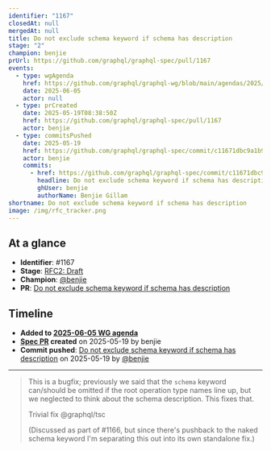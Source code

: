 ```yaml
---
identifier: "1167"
closedAt: null
mergedAt: null
title: Do not exclude schema keyword if schema has description
stage: "2"
champion: benjie
prUrl: https://github.com/graphql/graphql-spec/pull/1167
events:
  - type: wgAgenda
    href: https://github.com/graphql/graphql-wg/blob/main/agendas/2025/06-Jun/05-wg-primary.md
    date: 2025-06-05
    actor: null
  - type: prCreated
    date: 2025-05-19T08:38:50Z
    href: https://github.com/graphql/graphql-spec/pull/1167
    actor: benjie
  - type: commitsPushed
    date: 2025-05-19
    href: https://github.com/graphql/graphql-spec/commit/c11671dbc9a1b93a7e6ba4b95b5dc494ee57fa03
    actor: benjie
    commits:
      - href: https://github.com/graphql/graphql-spec/commit/c11671dbc9a1b93a7e6ba4b95b5dc494ee57fa03
        headline: Do not exclude schema keyword if schema has description
        ghUser: benjie
        authorName: Benjie Gillam
shortname: Do not exclude schema keyword if schema has description
image: /img/rfc_tracker.png
---
```


## At a glance

- **Identifier**: #1167
- **Stage**: [RFC2: Draft](https://github.com/graphql/graphql-spec/blob/main/CONTRIBUTING.md#stage-2-draft)
- **Champion**: [@benjie](https://github.com/benjie)
- **PR**: [Do not exclude schema keyword if schema has description](https://github.com/graphql/graphql-spec/pull/1167)

<!-- BEGIN_CUSTOM_TEXT -->



<!-- END_CUSTOM_TEXT -->

## Timeline

- **Added to [2025-06-05 WG agenda](https://github.com/graphql/graphql-wg/blob/main/agendas/2025/06-Jun/05-wg-primary.md)**
- **[Spec PR](https://github.com/graphql/graphql-spec/pull/1167) created** on 2025-05-19 by benjie
- **Commit pushed**: [Do not exclude schema keyword if schema has description](https://github.com/graphql/graphql-spec/commit/c11671dbc9a1b93a7e6ba4b95b5dc494ee57fa03) on 2025-05-19 by [@benjie](https://github.com/benjie)

<!-- VERBATIM -->

---

> This is a bugfix; previously we said that the `schema` keyword can/should be omitted if the root operation type names line up, but we neglected to think about the schema description. This fixes that.
> 
> Trivial fix @graphql/tsc
> 
> (Discussed as part of #1166, but since there's pushback to the naked schema keyword I'm separating this out into its own standalone fix.)
